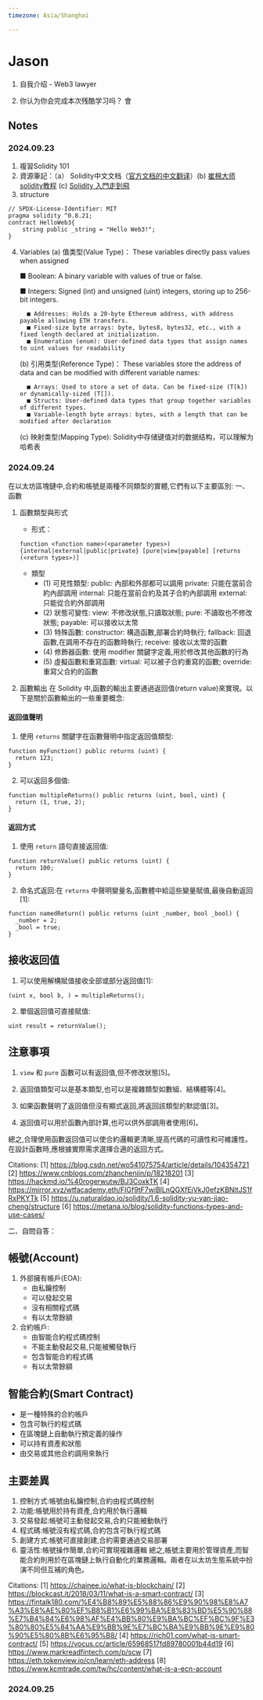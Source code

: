 ```yaml
---
timezone: Asia/Shanghai

---
```


# Jason

1. 自我介绍 - Web3 lawyer

2. 你认为你会完成本次残酷学习吗？ 會
   
## Notes

<!-- Content_START -->
### 2024.09.23
1. 複習Solidity 101
2. 資源筆記：（a） Solidity中文文档（[官方文档的中文翻译](https://docs.soliditylang.org/zh/v0.8.19/index.html)）(b) [崔棉大师solidity教程](https://space.bilibili.com/286084162) (c) [Solidity 入門走到飛](https://www.youtube.com/watch?v=X135KO-8OTg)
3. structure
```
// SPDX-License-Identifier: MIT
pragma solidity ^0.8.21;
contract HelloWeb3{
    string public _string = "Hello Web3!";
}
```
4. Variables
   (a) 值类型(Value Type)： These variables directly pass values when assigned

   ■ Boolean: A binary variable with values of true or false.

   ■ Integers: Signed (int) and unsigned (uint) integers, storing up to 256-bit integers.
   
         ■ Addresses: Holds a 20-byte Ethereum address, with address payable allowing ETH transfers.
         ■ Fixed-size byte arrays: byte, bytes8, bytes32, etc., with a fixed length declared at initialization.
         ■ Enumeration (enum): User-defined data types that assign names to uint values for readability
   
   (b) 引用类型(Reference Type)： These variables store the address of data and can be modified with different variable names:

         ■ Arrays: Used to store a set of data. Can be fixed-size (T[k]) or dynamically-sized (T[]).
         ■ Structs: User-defined data types that group together variables of different types.
         ■ Variable-length byte arrays: bytes, with a length that can be modified after declaration
   
   (c) 映射类型(Mapping Type): Solidity中存储键值对的数据结构，可以理解为哈希表

### 

<!-- Content_END -->

<!-- Content_START -->
### 2024.09.24
在以太坊區塊鏈中,合約和帳號是兩種不同類型的實體,它們有以下主要區別:
一、函數
1. 函數類型與形式
   - 形式：
   ```
   function <function name>(<parameter types>) {internal|external|public|private} [pure|view|payable] [returns (<return types>)]
   ```
   - 類型
      - (1) 可見性類型:
         public: 內部和外部都可以調用
         private: 只能在當前合約內部調用
         internal: 只能在當前合約及其子合約內部調用
         external: 只能從合約外部調用
      - (2) 狀態可變性: view: 不修改狀態,只讀取狀態; pure: 不讀取也不修改狀態; payable: 可以接收以太幣
      - (3) 特殊函數: constructor: 構造函數,部署合約時執行; fallback: 回退函數,在調用不存在的函數時執行; receive: 接收以太幣的函數
      - (4) 修飾器函數: 使用 modifier 關鍵字定義,用於修改其他函數的行為
      - (5) 虛擬函數和重寫函數: virtual: 可以被子合約重寫的函數; override: 重寫父合約的函數
   
3. 函數輸出
在 Solidity 中,函數的輸出主要通過返回值(return value)來實現。以下是關於函數輸出的一些重要概念:

#### 返回值聲明

1. 使用 `returns` 關鍵字在函數聲明中指定返回值類型:

```solidity
function myFunction() public returns (uint) {
  return 123;
}
```

2. 可以返回多個值:

```solidity
function multipleReturns() public returns (uint, bool, uint) {
  return (1, true, 2);
}
```

#### 返回方式

1. 使用 `return` 語句直接返回值:

```solidity
function returnValue() public returns (uint) {
  return 100;
}
```

2. 命名式返回:在 `returns` 中聲明變量名,函數體中給這些變量賦值,最後自動返回[1]:

```solidity
function namedReturn() public returns (uint _number, bool _bool) {
  _number = 2;
  _bool = true;
}
```

## 接收返回值

1. 可以使用解構賦值接收全部或部分返回值[1]:

```solidity
(uint x, bool b, ) = multipleReturns();
```

2. 單個返回值可直接賦值:

```solidity
uint result = returnValue();
```

## 注意事項

1. `view` 和 `pure` 函數可以有返回值,但不修改狀態[5]。

2. 返回值類型可以是基本類型,也可以是複雜類型如數組、結構體等[4]。

3. 如果函數聲明了返回值但沒有顯式返回,將返回該類型的默認值[3]。

4. 返回值可以用於函數內部計算,也可以供外部調用者使用[6]。

總之,合理使用函數返回值可以使合約邏輯更清晰,提高代碼的可讀性和可維護性。在設計函數時,應根據實際需求選擇合適的返回方式。

Citations:
[1] https://blog.csdn.net/wo541075754/article/details/104354721
[2] https://www.cnblogs.com/zhanchenjin/p/18218201
[3] https://hackmd.io/%40rogerwutw/BJ3CoxkTK
[4] https://mirror.xyz/wtfacademy.eth/FIGf9tF7wiBlLnQGXfEjVkJ0efzKBNltJS1fRxPKYTk
[5] https://u.naturaldao.io/solidity/1.6-solidity-yu-yan-jiao-cheng/structure
[6] https://metana.io/blog/solidity-functions-types-and-use-cases/
   
二、自問自答：
## 帳號(Account)
1. 外部擁有帳戶(EOA):
   - 由私鑰控制
   - 可以發起交易
   - 沒有相關程式碼
   - 有以太幣餘額
2. 合約帳戶:
   - 由智能合約程式碼控制
   - 不能主動發起交易,只能被觸發執行
   - 包含智能合約程式碼
   - 有以太幣餘額

## 智能合約(Smart Contract)
- 是一種特殊的合約帳戶
- 包含可執行的程式碼
- 在區塊鏈上自動執行預定義的操作
- 可以持有資產和狀態
- 由交易或其他合約調用來執行

## 主要差異
1. 控制方式:帳號由私鑰控制,合約由程式碼控制
2. 功能:帳號用於持有資產,合約用於執行邏輯
3. 交易發起:帳號可主動發起交易,合約只能被動執行
4. 程式碼:帳號沒有程式碼,合約包含可執行程式碼
5. 創建方式:帳號可直接創建,合約需要通過交易部署
6. 靈活性:帳號操作簡單,合約可實現複雜邏輯
總之,帳號主要用於管理資產,而智能合約則用於在區塊鏈上執行自動化的業務邏輯。兩者在以太坊生態系統中扮演不同但互補的角色。

Citations:
[1] https://chainee.io/what-is-blockchain/
[2] https://blockcast.it/2018/03/11/what-is-a-smart-contract/
[3] https://fintalk180.com/%E4%B8%89%E5%88%86%E9%90%98%E8%A7%A3%E8%AE%80%EF%B8%B1%E6%99%BA%E8%83%BD%E5%90%88%E7%B4%84%E6%98%AF%E4%BB%80%E9%BA%BC%EF%BC%9F%E3%80%80%E5%84%AA%E9%BB%9E%E7%BC%BA%E9%BB%9E%E9%80%90%E5%80%8B%E6%95%B8/
[4] https://rich01.com/what-is-smart-contract/
[5] https://vocus.cc/article/65968517fd89780001b44d19
[6] https://www.markreadfintech.com/p/scw
[7] https://eth.tokenview.io/cn/learn/eth-address
[8] https://www.kcmtrade.com/tw/hc/content/what-is-a-ecn-account

### 

<!-- Content_END -->

<!-- Content_START -->
### 2024.09.25


### 
<!-- Content_END -->
